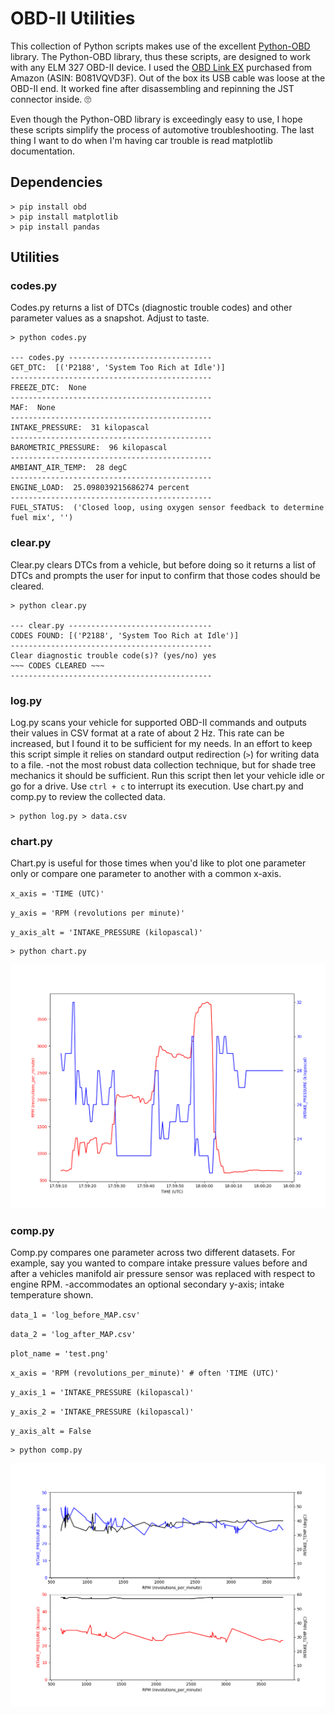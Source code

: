# OBD-II Utilities

This collection of Python scripts makes use of the excellent [Python-OBD](https://github.com/brendan-w/python-OBD/) library. The Python-OBD library, thus these scripts, are designed to work with any ELM 327 OBD-II device. I used the [OBD Link EX](https://www.amazon.com/gp/product/B081VQVD3F/ref=ppx_yo_dt_b_asin_title_o00_s00?ie=UTF8&psc=1) purchased from Amazon (ASIN: B081VQVD3F). Out of the box its USB cable was loose at the OBD-II end. It worked fine after disassembling and repinning the JST connector inside. 🙄

Even though the Python-OBD library is exceedingly easy to use, I hope these scripts simplify the process of automotive troubleshooting. The last thing I want to do when I'm having car trouble is read matplotlib documentation.

## Dependencies
```
> pip install obd
> pip install matplotlib
> pip install pandas
```

## Utilities

### codes.py
Codes.py returns a list of DTCs (diagnostic trouble codes) and other parameter values as a snapshot.  Adjust to taste.

```
> python codes.py

--- codes.py --------------------------------
GET_DTC:  [('P2188', 'System Too Rich at Idle')]
---------------------------------------------
FREEZE_DTC:  None
---------------------------------------------
MAF:  None
---------------------------------------------
INTAKE_PRESSURE:  31 kilopascal
---------------------------------------------
BAROMETRIC_PRESSURE:  96 kilopascal
---------------------------------------------
AMBIANT_AIR_TEMP:  28 degC
---------------------------------------------
ENGINE_LOAD:  25.098039215686274 percent
---------------------------------------------
FUEL_STATUS:  ('Closed loop, using oxygen sensor feedback to determine fuel mix', '')
```

### clear.py
Clear.py clears DTCs from a vehicle, but before doing so it returns a list of DTCs and prompts the user for input to confirm that those codes should be cleared.

```
> python clear.py

--- clear.py --------------------------------
CODES FOUND: [('P2188', 'System Too Rich at Idle')]
---------------------------------------------
Clear diagnostic trouble code(s)? (yes/no) yes
~~~ CODES CLEARED ~~~
---------------------------------------------

```

### log.py
Log.py scans your vehicle for supported OBD-II commands and outputs their values in CSV format at a rate of about 2 Hz. This rate can be increased, but I found it to be sufficient for my needs. In an effort to keep this script simple it relies on standard output redirection (`>`) for writing data to a file. -not the most robust data collection technique, but for shade tree mechanics it should be sufficient. Run this script then let your vehicle idle or go for a drive. Use `ctrl + c` to interrupt its execution. Use chart.py and comp.py to review the collected data.

```
> python log.py > data.csv
```

### chart.py
Chart.py is useful for those times when you'd like to plot one parameter only or compare one parameter to another with a common x-axis.

`x_axis = 'TIME (UTC)'`

`y_axis = 'RPM (revolutions per minute)'`

`y_axis_alt = 'INTAKE_PRESSURE (kilopascal)'`

```
> python chart.py
```

![](img/INTAKE_PRESSURE_v_RPM.png)

### comp.py
Comp.py compares one parameter across two different datasets. For example, say you wanted to compare intake pressure values before and after a vehicles manifold air pressure sensor was replaced with respect to engine RPM. -accommodates an optional secondary y-axis; intake temperature shown.

`data_1 = 'log_before_MAP.csv'`

`data_2 = 'log_after_MAP.csv'`

`plot_name = 'test.png'`

`x_axis = 'RPM (revolutions_per_minute)' # often 'TIME (UTC)'`

`y_axis_1 = 'INTAKE_PRESSURE (kilopascal)'`

`y_axis_2 = 'INTAKE_PRESSURE (kilopascal)'`

`y_axis_alt = False`

```
> python comp.py
```

![](img/BEFORE_AFTER_INTAKE_PRESSURE.png)
